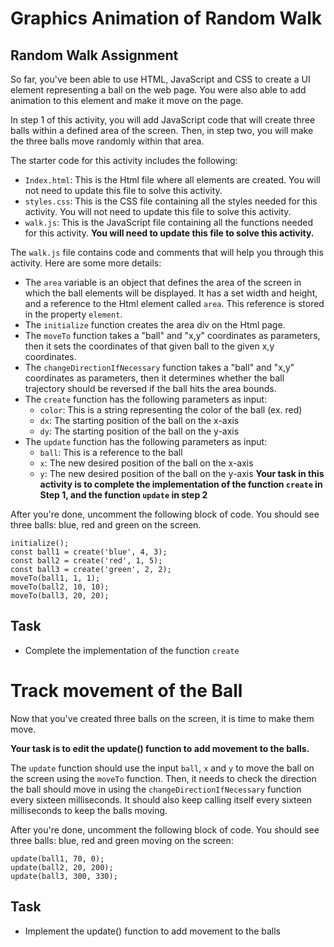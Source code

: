 # Graphics Animation of Random Walk

## Random Walk Assignment
So far, you've been able to use HTML, JavaScript and CSS to create a UI element representing a ball on the web page. You were also able to add animation to this element and make it move on the page.

In step 1 of this activity, you will add JavaScript code that will create three balls within a defined area of the screen. Then, in step two, you will make the three balls move randomly within that area.

The starter code for this activity includes the following:

- `Index.html`: This is the Html file where all elements are created. You will not need to update this file to solve this activity.
- `styles.css`: This is the CSS file containing all the styles needed for this activity. You will not need to update this file to solve this activity.
- `walk.js`: This is the JavaScript file containing all the functions needed for this activity. **You will need to update this file to solve this activity.**
  
The `walk.js` file contains code and comments that will help you through this activity. Here are some more details:

- The `area` variable is an object that defines the area of the screen in which the ball elements will be displayed. It has a set width and height, and a reference to the Html element called `area`. This reference is stored in the property `element`.
- The `initialize` function creates the area div on the Html page.
- The `moveTo` function takes a "ball" and "x,y" coordinates as parameters, then it sets the coordinates of that given ball to the given x,y coordinates.
- The `changeDirectionIfNecessary` function takes a "ball" and "x,y" coordinates as parameters, then it determines whether the ball trajectory should be reversed if the ball hits the area bounds.
- The `create` function has the following parameters as input:
    - `color`: This is a string representing the color of the ball (ex. red)
    - `dx`: The starting position of the ball on the x-axis
    - `dy`: The starting position of the ball on the y-axis
- The `update` function has the following parameters as input:
    - `ball`: This is a reference to the ball
    - `x`: The new desired position of the ball on the x-axis
    - `y`: The new desired position of the ball on the y-axis
**Your task in this activity is to complete the implementation of the function `create` in Step 1, and the function `update` in step 2**

After you're done, uncomment the following block of code. You should see three balls: blue, red and green on the screen.
```
initialize();
const ball1 = create('blue', 4, 3);
const ball2 = create('red', 1, 5);
const ball3 = create('green', 2, 2);
moveTo(ball1, 1, 1);
moveTo(ball2, 10, 10);
moveTo(ball3, 20, 20);
```
## Task
- Complete the implementation of the function `create`


# Track movement of the Ball

Now that you've created three balls on the screen, it is time to make them move.

**Your task is to edit the update() function to add movement to the balls.**

The `update` function should use the input `ball`, `x` and `y` to move the ball on the screen using the `moveTo` function. Then, it needs to check the direction the ball should move in using the `changeDirectionIfNecessary` function every sixteen milliseconds. It should also keep calling itself every sixteen milliseconds to keep the balls moving.

After you're done, uncomment the following block of code. You should see three balls: blue, red and green moving on the screen:
```
update(ball1, 70, 0);
update(ball2, 20, 200);
update(ball3, 300, 330);
```

## Task

- Implement the update() function to add movement to the balls